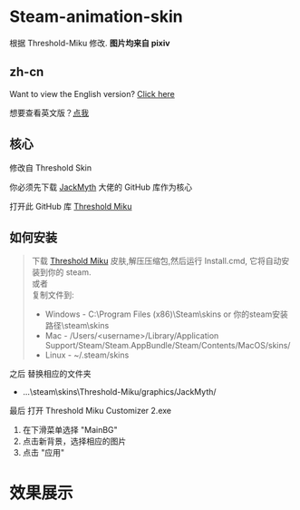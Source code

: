 # Steam-animation-skin
根据 Threshold-Miku 修改.
**图片均来自 pixiv**

## zh-cn
Want to view the English version? [Click here](https://github.com/DTpeel/steam-animation-skin/blob/main/README.md)

想要查看英文版？[点我](https://github.com/DTpeel/steam-animation-skin/blob/main/README.md)

## 核心
修改自 Threshold Skin

你必须先下载 [JackMyth](https://github.com/Jack-Myth) 大佬的 GitHub 库作为核心

打开此 GitHub 库 [Threshold Miku](https://github.com/Jack-Myth/Threshold-Miku/tree/master)

## 如何安装
 > 下载 [Threshold Miku](https://github.com/Jack-Myth/Threshold-Miku/tree/master) 皮肤,解压压缩包,然后运行 Install.cmd, 它将自动安装到你的 steam.  
 或者  
 复制文件到:
 >  * Windows - C:\Program Files (x86)\Steam\skins or 你的steam安装路径\steam\skins
 >  * Mac - /Users/\<username\>/Library/Application Support/Steam/Steam.AppBundle/Steam/Contents/MacOS/skins/
 >  * Linux - ~/.steam/skins

 之后
 替换相应的文件夹
   * ...\steam\skins\Threshold-Miku/graphics/JackMyth/

 最后
 打开 Threshold Miku Customizer 2.exe
   1. 在下滑菜单选择 "MainBG"
   2. 点击新背景，选择相应的图片
   3. 点击 "应用"

# 效果展示
 ![]()
